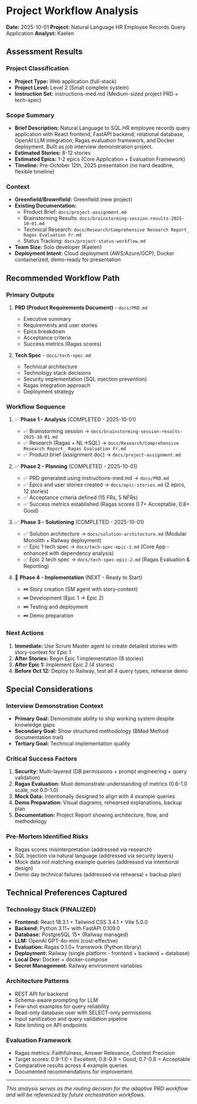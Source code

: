 # Project Workflow Analysis

**Date:** 2025-10-01
**Project:** Natural Language HR Employee Records Query Application
**Analyst:** Kaelen

## Assessment Results

### Project Classification

- **Project Type:** Web application (full-stack)
- **Project Level:** Level 2 (Small complete system)
- **Instruction Set:** instructions-med.md (Medium-sized project PRD + tech-spec)

### Scope Summary

- **Brief Description:** Natural Language to SQL HR employee records query application with React frontend, FastAPI backend, relational database, OpenAI LLM integration, Ragas evaluation framework, and Docker deployment. Built as job interview demonstration project.
- **Estimated Stories:** 8-12 stories
- **Estimated Epics:** 1-2 epics (Core Application + Evaluation Framework)
- **Timeline:** Pre-October 12th, 2025 presentation (no hard deadline, flexible timeline)

### Context

- **Greenfield/Brownfield:** Greenfield (new project)
- **Existing Documentation:**
  - Product Brief: `docs/project-assignment.md`
  - Brainstorming Results: `docs/brainstorming-session-results-2025-10-01.md`
  - Technical Research: `docs/Research/Comprehensive Research Report_ Ragas Evaluation Fr.md`
  - Status Tracking: `docs/project-status-workflow.md`
- **Team Size:** Solo developer (Kaelen)
- **Deployment Intent:** Cloud deployment (AWS/Azure/GCP), Docker containerized, demo-ready for presentation

## Recommended Workflow Path

### Primary Outputs

1. **PRD (Product Requirements Document)** - `docs/PRD.md`
   - Executive summary
   - Requirements and user stories
   - Epics breakdown
   - Acceptance criteria
   - Success metrics (Ragas scores)

2. **Tech Spec** - `docs/tech-spec.md`
   - Technical architecture
   - Technology stack decisions
   - Security implementation (SQL injection prevention)
   - Ragas integration approach
   - Deployment strategy

### Workflow Sequence

1. ✅ **Phase 1 - Analysis** (COMPLETED - 2025-10-01)
   - ✅ Brainstorming session → `docs/brainstorming-session-results-2025-10-01.md`
   - ✅ Research (Ragas + NL→SQL) → `docs/Research/Comprehensive Research Report_ Ragas Evaluation Fr.md`
   - ✅ Product brief (assignment doc) → `docs/project-assignment.md`

2. ✅ **Phase 2 - Planning** (COMPLETED - 2025-10-01)
   - ✅ PRD generated using instructions-med.md → `docs/PRD.md`
   - ✅ Epics and user stories created → `docs/epic-stories.md` (2 epics, 12 stories)
   - ✅ Acceptance criteria defined (15 FRs, 5 NFRs)
   - ✅ Success metrics established (Ragas scores 0.7+ Acceptable, 0.8+ Good)

3. ✅ **Phase 3 - Solutioning** (COMPLETED - 2025-10-01)
   - ✅ Solution architecture → `docs/solution-architecture.md` (Modular Monolith + Railway deployment)
   - ✅ Epic 1 tech spec → `docs/tech-spec-epic-1.md` (Core App - enhanced with dependency analysis)
   - ✅ Epic 2 tech spec → `docs/tech-spec-epic-2.md` (Ragas Evaluation & Reporting)

4. 🔄 **Phase 4 - Implementation** (NEXT - Ready to Start)
   - ⏭️ Story creation (SM agent with story-context)
   - ⏭️ Development (Epic 1 → Epic 2)
   - ⏭️ Testing and deployment
   - ⏭️ Demo preparation

### Next Actions

1. **Immediate:** Use Scrum Master agent to create detailed stories with story-context for Epic 1
2. **After Stories:** Begin Epic 1 implementation (8 stories)
3. **After Epic 1:** Implement Epic 2 (4 stories)
4. **Before Oct 12:** Deploy to Railway, test all 4 query types, rehearse demo

## Special Considerations

### Interview Demonstration Context
- **Primary Goal:** Demonstrate ability to ship working system despite knowledge gaps
- **Secondary Goal:** Show structured methodology (BMad Method documentation trail)
- **Tertiary Goal:** Technical implementation quality

### Critical Success Factors
1. **Security:** Multi-layered (DB permissions + prompt engineering + query validation)
2. **Ragas Evaluation:** Must demonstrate understanding of metrics (0.6-1.0 scale, not 0.0-1.0)
3. **Mock Data:** Intentionally designed to align with 4 example queries
4. **Demo Preparation:** Visual diagrams, rehearsed explanations, backup plan
5. **Documentation:** Project Report showing architecture, flow, and methodology

### Pre-Mortem Identified Risks
- Ragas scores misinterpretation (addressed via research)
- SQL injection via natural language (addressed via security layers)
- Mock data not matching example queries (addressed via intentional design)
- Demo day technical failures (addressed via rehearsal + backup plan)

## Technical Preferences Captured

### Technology Stack (FINALIZED)
- **Frontend:** React 18.3.1 + Tailwind CSS 3.4.1 + Vite 5.0.0
- **Backend:** Python 3.11+ with FastAPI 0.109.0
- **Database:** PostgreSQL 15+ (Railway managed)
- **LLM:** OpenAI GPT-4o-mini (cost-effective)
- **Evaluation:** Ragas 0.1.0+ framework (Python library)
- **Deployment:** Railway (single platform - frontend + backend + database)
- **Local Dev:** Docker + docker-compose
- **Secret Management:** Railway environment variables

### Architecture Patterns
- REST API for backend
- Schema-aware prompting for LLM
- Few-shot examples for query reliability
- Read-only database user with SELECT-only permissions
- Input sanitization and query validation pipeline
- Rate limiting on API endpoints

### Evaluation Framework
- Ragas metrics: Faithfulness, Answer Relevance, Context Precision
- Target scores: 0.9-1.0 = Excellent, 0.8-0.9 = Good, 0.7-0.8 = Acceptable
- Comparative results across 4 example queries
- Documented recommendations for improvement

---

_This analysis serves as the routing decision for the adaptive PRD workflow and will be referenced by future orchestration workflows._
